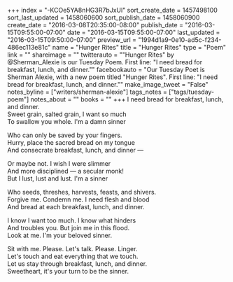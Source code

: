 +++
index = "-KCOe5YA8nHG3R7bJxUl"
sort_create_date = 1457498100
sort_last_updated = 1458060600
sort_publish_date = 1458060900
create_date = "2016-03-08T20:35:00-08:00"
publish_date = "2016-03-15T09:55:00-07:00"
date = "2016-03-15T09:55:00-07:00"
last_updated = "2016-03-15T09:50:00-07:00"
preview_url = "1994d1a9-0e10-ad5c-f234-486ec113e81c"
name = "Hunger Rites"
title = "Hunger Rites"
type = "Poem"
link = ""
shareimage = ""
twitterauto = "\"Hunger Rites\" by @Sherman_Alexie is our Tuesday Poem. First line: \"I need bread for breakfast, lunch, and dinner.\""
facebookauto = "Our Tuesday Poet is Sherman Alexie, with a new poem titled \"Hunger Rites\". First line: \"I need bread for breakfast, lunch, and dinner.\""
make_image_tweet = "False"
notes_byline = ["writers/sherman-alexie"]
tags_notes = ["tags/tuesday-poem"]
notes_about = ""
books = ""
+++
I need bread for breakfast, lunch, and dinner.<br>
Sweet grain, salted grain, I want so much<br>
To swallow you whole. I'm a damn sinner

Who can only be saved by your fingers.<br>
Hurry, place the sacred bread on my tongue<br>
And consecrate breakfast, lunch, and dinner &mdash;

Or maybe not. I wish I were slimmer<br>
And more disciplined &mdash; a secular monk!<br>
But I lust, lust and lust. I'm a sinner

Who seeds, threshes, harvests, feasts, and shivers.<br>
Forgive me. Condemn me. I need flesh and blood<br>
And bread at each breakfast, lunch, and dinner.

I know I want too much. I know what hinders<br>
And troubles you. But join me in this flood.<br>
Look at me. I'm your beloved sinner.

Sit with me. Please. Let's talk. Please. Linger.<br>
Let's touch and eat everything that we touch.<br>
Let us stay through breakfast, lunch, and dinner.<br>
Sweetheart, it's your turn to be the sinner.
